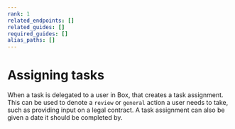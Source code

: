 ```yaml
---
rank: 1
related_endpoints: []
related_guides: []
required_guides: []
alias_paths: []
---
```


# Assigning tasks

When a task is delegated to a user in Box, that creates a task assignment.
This can be used to denote a `review` or `general` action a user needs to take,
such as providing input on a legal contract. A task assignment can also be
given a date it should be completed by.
